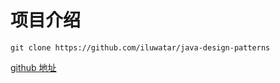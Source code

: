 # 项目介绍

`git clone https://github.com/iluwatar/java-design-patterns`

[github 地址](https://github.com/iluwatar/java-design-patterns)
